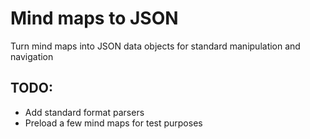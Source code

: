 # Mind maps to JSON 
Turn mind maps into JSON data objects for standard manipulation and navigation
## TODO:
* Add standard format parsers
* Preload a few mind maps for test purposes
